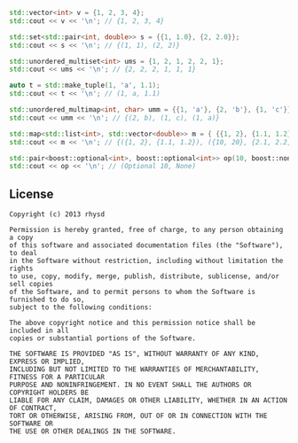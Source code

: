 ```cpp
std::vector<int> v = {1, 2, 3, 4};
std::cout << v << '\n'; // {1, 2, 3, 4}

std::set<std::pair<int, double>> s = {{1, 1.0}, {2, 2.0}};
std::cout << s << '\n'; // {(1, 1), (2, 2)}

std::unordered_multiset<int> ums = {1, 2, 1, 2, 2, 1};
std::cout << ums << '\n'; // {2, 2, 2, 1, 1, 1}

auto t = std::make_tuple(1, 'a', 1.1);
std::cout << t << '\n'; // (1, a, 1.1)

std::unordered_multimap<int, char> umm = {{1, 'a'}, {2, 'b'}, {1, 'c'}};
std::cout << umm << '\n'; // {(2, b), (1, c), (1, a)}

std::map<std::list<int>, std::vector<double>> m = { {{1, 2}, {1.1, 1.2}}, {{10, 20}, {2.1, 2.2, 2.3}} };
std::cout << m << '\n'; // {({1, 2}, {1.1, 1.2}), ({10, 20}, {2.1, 2.2, 2.3})}

std::pair<boost::optional<int>, boost::optional<int>> op(10, boost::none);
std::cout << op << '\n'; // (Optional 10, None)
```

## License
    Copyright (c) 2013 rhysd

    Permission is hereby granted, free of charge, to any person obtaining a copy
    of this software and associated documentation files (the "Software"), to deal
    in the Software without restriction, including without limitation the rights
    to use, copy, modify, merge, publish, distribute, sublicense, and/or sell copies
    of the Software, and to permit persons to whom the Software is furnished to do so,
    subject to the following conditions:

    The above copyright notice and this permission notice shall be included in all
    copies or substantial portions of the Software.

    THE SOFTWARE IS PROVIDED "AS IS", WITHOUT WARRANTY OF ANY KIND, EXPRESS OR IMPLIED,
    INCLUDING BUT NOT LIMITED TO THE WARRANTIES OF MERCHANTABILITY, FITNESS FOR A PARTICULAR
    PURPOSE AND NONINFRINGEMENT. IN NO EVENT SHALL THE AUTHORS OR COPYRIGHT HOLDERS BE
    LIABLE FOR ANY CLAIM, DAMAGES OR OTHER LIABILITY, WHETHER IN AN ACTION OF CONTRACT,
    TORT OR OTHERWISE, ARISING FROM, OUT OF OR IN CONNECTION WITH THE SOFTWARE OR
    THE USE OR OTHER DEALINGS IN THE SOFTWARE.
